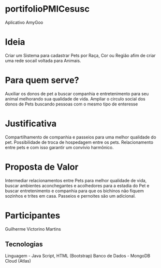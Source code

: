 # portifolioPMICesusc
Aplicativo AmyGoo

# Ideia
Criar um Sistema para cadastrar Pets por Raça, Cor ou Região afim de criar uma rede socail voltada para Animais.

# Para quem serve?
Auxiliar os donos de pet a buscar companhia e entretenimento para seu animal melhorando sua qualidade de vida. Ampliar o circulo social dos donos de Pets buscando pessoas com o mesmo tipo de enteresse

# Justificativa
Compartilhamento de companhia e passeios para uma melhor qualidade do pet. Possibilidade de troca de hospedagem entre os pets. Relacionamento entre pets e com isso garantir um convívio harmônico.

# Proposta de Valor
Intermediar relacionamentos entre Pets para melhor qualidade de vida, buscar ambientes aconchegantes e acolhedores para a estadia do Pet e buscar entretenimento e companhia para que os bichinos não fiquem sozinhos e trites em casa. Passeios e pernoites são um adicional.

# Participantes
Guilherme Victorino Martins

## Tecnologias
Linguagem - Java Script, HTML (Bootstrap)
Banco de Dados - MongoDB Cloud (Atlas)

